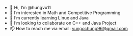 - 👋 Hi, I’m @hungvu11
- 👀 I’m interested in Math and Competitive Programming
- 🌱 I’m currently learning Linux and Java
- 💞️ I’m looking to collaborate on C++ and Java Project
- 📫 How to reach me via email: vungochung96@gmail.com

<!---
hungvu11/hungvu11 is a ✨ special ✨ repository because its `README.md` (this file) appears on your GitHub profile.
You can click the Preview link to take a look at your changes.
--->
